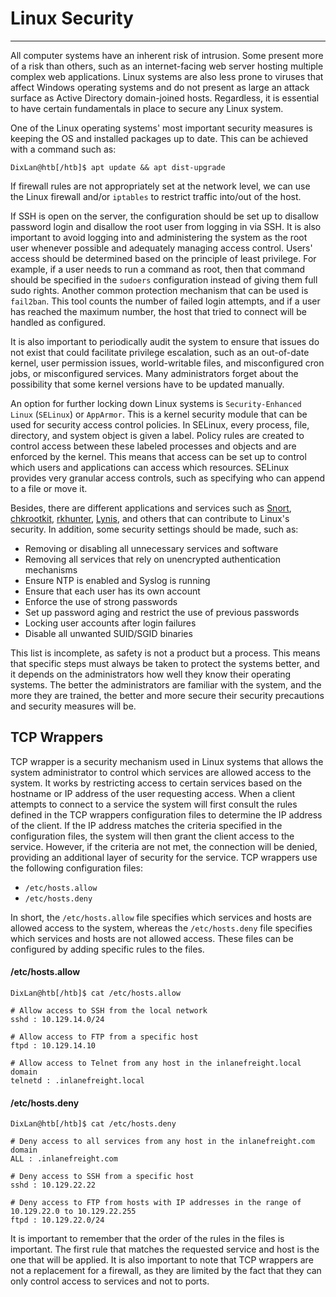 # Linux Security

------

All computer systems have an inherent risk of intrusion. Some present more of a risk than others, such as an internet-facing web server  hosting multiple complex web applications. Linux systems are also less  prone to viruses that affect Windows operating systems and do not  present as large an attack surface as Active Directory domain-joined  hosts. Regardless, it is essential to have certain fundamentals in place to secure any Linux system.

One of the Linux operating systems' most important security measures  is keeping the OS and installed packages up to date. This can be  achieved with a command such as:

```shell
DixLan@htb[/htb]$ apt update && apt dist-upgrade
```

If firewall rules are not appropriately set at the network level, we can use the Linux firewall and/or `iptables` to restrict traffic into/out of the host.

If SSH is open on the server, the configuration should be set up to  disallow password login and disallow the root user from logging in via  SSH. It is also important to avoid logging into and administering the  system as the root user whenever possible and adequately managing access control. Users' access should be determined based on the principle of  least privilege. For example, if a user needs to run a command as root,  then that command should be specified in the `sudoers` configuration instead of giving them full sudo rights. Another common protection mechanism that can be used is `fail2ban`. This tool counts the number of failed login attempts, and if a user has reached the maximum number, the host that tried to connect will be  handled as configured.

It is also important to periodically audit the system to ensure that  issues do not exist that could facilitate privilege escalation, such as  an out-of-date kernel, user permission issues, world-writable files, and misconfigured cron jobs, or misconfigured services. Many administrators forget about the possibility that some kernel versions have to be  updated manually.

An option for further locking down Linux systems is `Security-Enhanced Linux` (`SELinux`) or `AppArmor`. This is a kernel security module that can be used for security access  control policies. In SELinux, every process, file, directory, and system object is given a label. Policy rules are created to control access  between these labeled processes and objects and are enforced by the  kernel. This means that access can be set up to control which users and  applications can access which resources. SELinux provides very granular  access controls, such as specifying who can append to a file or move it.

Besides, there are different applications and services such as [Snort](https://www.snort.org/), [chkrootkit](http://www.chkrootkit.org/), [rkhunter](https://packages.debian.org/sid/rkhunter), [Lynis](https://cisofy.com/lynis/), and others that can contribute to Linux's security. In addition, some security settings should be made, such as:

- Removing or disabling all unnecessary services and software
- Removing all services that rely on unencrypted authentication mechanisms
- Ensure NTP is enabled and Syslog is running
- Ensure that each user has its own account
- Enforce the use of strong passwords
- Set up password aging and restrict the use of previous passwords
- Locking user accounts after login failures
- Disable all unwanted SUID/SGID binaries

This list is incomplete, as safety is not a product but a process.  This means that specific steps must always be taken to protect the  systems better, and it depends on the administrators how well they know  their operating systems. The better the administrators are familiar with the system, and the more they are trained, the better and more secure  their security precautions and security measures will be.

## TCP Wrappers

TCP wrapper is a security mechanism used in Linux systems that allows the system administrator to control which services are allowed access  to the system. It works by restricting access to certain services based  on the hostname or IP address of the user requesting access. When a  client attempts to connect to a service the system will first consult  the rules defined in the TCP wrappers configuration files to determine  the IP address of the client. If the IP address matches the criteria  specified in the configuration files, the system will then grant the  client access to the service. However, if the criteria are not met, the  connection will be denied, providing an additional layer of security for the service. TCP wrappers use the following configuration files:

- `/etc/hosts.allow`
- `/etc/hosts.deny`

In short, the `/etc/hosts.allow` file specifies which services and hosts are allowed access to the system, whereas the `/etc/hosts.deny` file specifies which services and hosts are not allowed access. These  files can be configured by adding specific rules to the files.

#### /etc/hosts.allow

```shell
DixLan@htb[/htb]$ cat /etc/hosts.allow

# Allow access to SSH from the local network
sshd : 10.129.14.0/24

# Allow access to FTP from a specific host
ftpd : 10.129.14.10

# Allow access to Telnet from any host in the inlanefreight.local domain
telnetd : .inlanefreight.local
```

#### /etc/hosts.deny

```shell
DixLan@htb[/htb]$ cat /etc/hosts.deny

# Deny access to all services from any host in the inlanefreight.com domain
ALL : .inlanefreight.com

# Deny access to SSH from a specific host
sshd : 10.129.22.22

# Deny access to FTP from hosts with IP addresses in the range of 10.129.22.0 to 10.129.22.255
ftpd : 10.129.22.0/24
```

It is important to remember that the order of the rules in the files  is important. The first rule that matches the requested service and host is the one that will be applied. It is also important to note that TCP  wrappers are not a replacement for a firewall, as they are limited by  the fact that they can only control access to services and not to ports.

